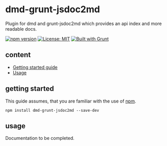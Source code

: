 # dmd-grunt-jsdoc2md
Plugin for dmd and grunt-jsdoc2md which provides an api index and more readable docs.  

[![npm version](https://img.shields.io/npm/v/dmd-grunt-jsdoc2md?color=blue)](https://www.npmjs.com/package/dmd-grunt-jsdoc2md)
[![License: MIT](https://img.shields.io/badge/License-MIT-blue.svg)](https://opensource.org/licenses/MIT)
[![Built with Grunt](https://cdn.gruntjs.com/builtwith.svg)](https://gruntjs.com/)

## content ##

* [Getting started guide](#getting-started)
* [Usage](#usage)

## getting started ##

This guide assumes, that you are familiar with the use of [npm](https://npmjs.com "Homepage of npm").

<code>npm install dmd-grunt-jsdoc2md --save-dev</code>

## usage ##

Documentation to be completed.
